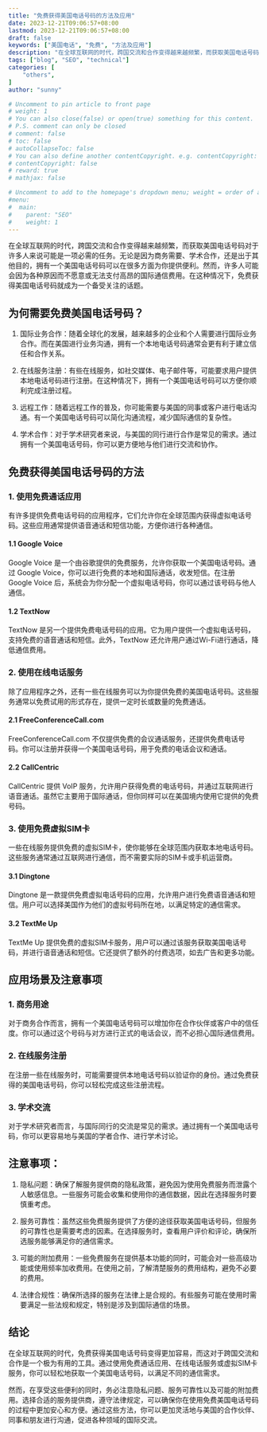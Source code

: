 ```yaml
---
title: "免费获得美国电话号码的方法及应用"
date: 2023-12-21T09:06:57+08:00
lastmod: 2023-12-21T09:06:57+08:00
draft: false
keywords: ["美国电话", "免费", "方法及应用"]
description: "在全球互联网的时代，跨国交流和合作变得越来越频繁，而获取美国电话号码对于许多人来说可能是一项必需的任务。无论是因为商务需要、学术合作，还是出于其他目的，拥有一个美国电话号码可以在很多方面为你提供便利。然而，许多人可能会因为各种原因而不愿意或无法支付高昂的国际通信费用。在这种情况下，免费获得美国电话号码就成为一个备受关注的话题。"
tags: ["blog", "SEO", "technical"]
categories: [
    "others",
]
author: "sunny"

# Uncomment to pin article to front page
# weight: 1
# You can also close(false) or open(true) something for this content.
# P.S. comment can only be closed
# comment: false
# toc: false
# autoCollapseToc: false
# You can also define another contentCopyright. e.g. contentCopyright: "This is another copyright."
# contentCopyright: false
# reward: true
# mathjax: false

# Uncomment to add to the homepage's dropdown menu; weight = order of article
#menu:
#  main:
#    parent: "SEO"
#    weight: 1
---
```


在全球互联网的时代，跨国交流和合作变得越来越频繁，而获取美国电话号码对于许多人来说可能是一项必需的任务。无论是因为商务需要、学术合作，还是出于其他目的，拥有一个美国电话号码可以在很多方面为你提供便利。然而，许多人可能会因为各种原因而不愿意或无法支付高昂的国际通信费用。在这种情况下，免费获得美国电话号码就成为一个备受关注的话题。

## 为何需要免费美国电话号码？ ##

1. 国际业务合作：随着全球化的发展，越来越多的企业和个人需要进行国际业务合作。而在美国进行业务沟通，拥有一个本地电话号码通常会更有利于建立信任和合作关系。


1. 在线服务注册：有些在线服务，如社交媒体、电子邮件等，可能要求用户提供本地电话号码进行注册。在这种情况下，拥有一个美国电话号码可以方便你顺利完成注册过程。


1. 远程工作：随着远程工作的普及，你可能需要与美国的同事或客户进行电话沟通。有一个美国电话号码可以简化沟通流程，减少国际通信的复杂性。


1. 学术合作：对于学术研究者来说，与美国的同行进行合作是常见的需求。通过拥有一个美国电话号码，你可以更方便地与他们进行交流和协作。

## 免费获得美国电话号码的方法 ##
### 1. 使用免费通话应用 ###
有许多提供免费电话号码的应用程序，它们允许你在全球范围内获得虚拟电话号码。这些应用通常提供语音通话和短信功能，方便你进行各种通信。

#### 1.1 Google Voice ####
Google Voice 是一个由谷歌提供的免费服务，允许你获取一个美国电话号码。通过 Google Voice，你可以进行免费的本地和国际通话，收发短信。在注册 Google Voice 后，系统会为你分配一个虚拟电话号码，你可以通过该号码与他人通信。

#### 1.2 TextNow ####
TextNow 是另一个提供免费电话号码的应用。它为用户提供一个虚拟电话号码，支持免费的语音通话和短信。此外，TextNow 还允许用户通过Wi-Fi进行通话，降低通信费用。

### 2. 使用在线电话服务 ###
除了应用程序之外，还有一些在线服务可以为你提供免费的美国电话号码。这些服务通常以免费试用的形式存在，提供一定时长或数量的免费通话。

#### 2.1 FreeConferenceCall.com ####
FreeConferenceCall.com 不仅提供免费的会议通话服务，还提供免费电话号码。你可以注册并获得一个美国电话号码，用于免费的电话会议和通话。

#### 2.2 CallCentric ####
CallCentric 提供 VoIP 服务，允许用户获得免费的电话号码，并通过互联网进行语音通话。虽然它主要用于国际通话，但你同样可以在美国境内使用它提供的免费号码。

### 3. 使用免费虚拟SIM卡 ###
一些在线服务提供免费的虚拟SIM卡，使你能够在全球范围内获取本地电话号码。这些服务通常通过互联网进行通信，而不需要实际的SIM卡或手机运营商。

#### 3.1 Dingtone ####
Dingtone 是一款提供免费虚拟电话号码的应用，允许用户进行免费语音通话和短信。用户可以选择美国作为他们的虚拟号码所在地，以满足特定的通信需求。

#### 3.2 TextMe Up ####
TextMe Up 提供免费的虚拟SIM卡服务，用户可以通过该服务获取美国电话号码，并进行语音通话和短信。它还提供了额外的付费选项，如去广告和更多功能。

## 应用场景及注意事项 ##
### 1. 商务用途 ###
对于商务合作而言，拥有一个美国电话号码可以增加你在合作伙伴或客户中的信任度。你可以通过这个号码与对方进行正式的电话会议，而不必担心国际通信费用。

### 2. 在线服务注册 ###
在注册一些在线服务时，可能需要提供本地电话号码以验证你的身份。通过免费获得的美国电话号码，你可以轻松完成这些注册流程。

### 3. 学术交流 ###
对于学术研究者而言，与国际同行的交流是常见的需求。通过拥有一个美国电话号码，你可以更容易地与美国的学者合作、进行学术讨论。

## 注意事项： ##


1. 隐私问题：确保了解服务提供商的隐私政策，避免因为使用免费服务而泄露个人敏感信息。一些服务可能会收集和使用你的通信数据，因此在选择服务时要慎重考虑。


1. 服务可靠性：虽然这些免费服务提供了方便的途径获取美国电话号码，但服务的可靠性也是需要考虑的因素。在选择服务时，查看用户评价和评论，确保所选服务能够满足你的通信需求。


1. 可能的附加费用：一些免费服务在提供基本功能的同时，可能会对一些高级功能或使用频率加收费用。在使用之前，了解清楚服务的费用结构，避免不必要的费用。


1. 法律合规性：确保所选择的服务在法律上是合规的。有些服务可能在使用时需要满足一些法规和规定，特别是涉及到国际通信的场景。

## 结论 ##
在全球互联网的时代，免费获得美国电话号码变得更加容易，而这对于跨国交流和合作是一个极为有用的工具。通过使用免费通话应用、在线电话服务或虚拟SIM卡服务，你可以轻松地获取一个美国电话号码，以满足不同的通信需求。

然而，在享受这些便利的同时，务必注意隐私问题、服务可靠性以及可能的附加费用。选择合适的服务提供商，遵守法律规定，可以确保你在使用免费美国电话号码的过程中更加安心和方便。通过这些方法，你可以更加灵活地与美国的合作伙伴、同事和朋友进行沟通，促进各种领域的国际交流。